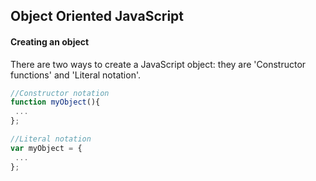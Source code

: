 ## Object Oriented JavaScript

#### Creating an object
There are two ways to create a JavaScript object: they are 'Constructor functions' and 'Literal notation'.
```javascript
//Constructor notation
function myObject(){
 ...
};

//Literal notation
var myObject = {
 ...
};
```
